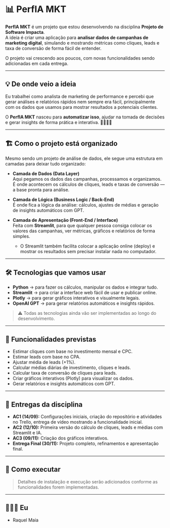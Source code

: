 # 📊 PerfIA MKT

**PerfIA MKT** é um projeto que estou desenvolvendo na disciplina **Projeto de Software Impacta**.  
A ideia é criar uma aplicação para **analisar dados de campanhas de marketing digital**, simulando e mostrando métricas como cliques, leads e taxa de conversão de forma fácil de entender.

O projeto vai crescendo aos poucos, com novas funcionalidades sendo adicionadas em cada entrega.

---

## 💡 De onde veio a ideia
Eu trabalhei como analista de marketing de performance e percebi que gerar análises e relatórios rápidos nem sempre era fácil, principalmente com os dados que usamos para mostrar resultados a potenciais clientes.  

O **PerfIA MKT** nasceu para **automatizar isso**, ajudar na tomada de decisões e gerar insights de forma prática e interativa. 💜👩🏽‍💻

---

## 🏗️ Como o projeto está organizado
Mesmo sendo um projeto de análise de dados, ele segue uma estrutura em camadas para deixar tudo organizado:

- **Camada de Dados (Data Layer)**  
  Aqui pegamos os dados das campanhas, processamos e organizamos. É onde acontecem os cálculos de cliques, leads e taxas de conversão — a base pronta para análise.

- **Camada de Lógica (Business Logic / Back-End)**  
  É onde fica a lógica da análise: cálculos, ajustes de médias e geração de insights automáticos com GPT.

- **Camada de Apresentação (Front-End / Interface)**  
  Feita com **Streamlit**, para que qualquer pessoa consiga colocar os valores das campanhas, ver métricas, gráficos e relatórios de forma simples.  
  - O Streamlit também facilita colocar a aplicação online (deploy) e mostrar os resultados sem precisar instalar nada no computador.

---

## 🛠️ Tecnologias que vamos usar
- **Python** → para fazer os cálculos, manipular os dados e integrar tudo.  
- **Streamlit** → para criar a interface web fácil de usar e publicar online.  
- **Plotly** → para gerar gráficos interativos e visualmente legais.  
- **OpenAI GPT** → para gerar relatórios automáticos e insights rápidos.

> ⚠️ Todas as tecnologias ainda vão ser implementadas ao longo do desenvolvimento.

---

## 📐 Funcionalidades previstas
- Estimar cliques com base no investimento mensal e CPC.  
- Estimar leads com base no CPA.  
- Ajustar média de leads (+1%).  
- Calcular médias diárias de investimento, cliques e leads.  
- Calcular taxa de conversão de cliques para leads.  
- Criar gráficos interativos (Plotly) para visualizar os dados.  
- Gerar relatórios e insights automáticos com GPT.

---

## 📅 Entregas da disciplina
- **AC1 (14/09):** Configurações iniciais, criação do repositório e atividades no Trello, entrega de vídeo mostrando a funcionalidade inicial.  
- **AC2 (12/10):** Primeira versão do cálculo de cliques, leads e médias com Streamlit e IA.  
- **AC3 (09/11):** Criação dos gráficos interativos.  
- **Entrega Final (30/11):** Projeto completo, refinamentos e apresentação final.

---

## 🚀 Como executar
> Detalhes de instalação e execução serão adicionados conforme as funcionalidades forem implementadas.

---

## 👩🏽‍💻 Eu
- Raquel Maia
